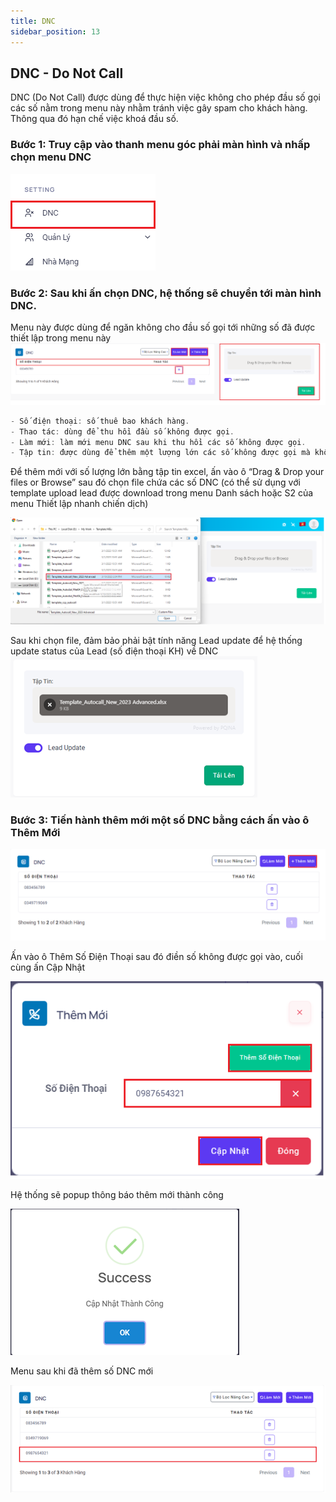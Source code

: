```yaml
---
title: DNC
sidebar_position: 13
---
```


## DNC - Do Not Call

DNC (Do Not Call) được dùng để thực hiện việc không cho phép đầu số gọi các số nằm trong menu này nhằm tránh việc gây spam cho khách hàng. Thông qua đó hạn chế việc khoá đầu số.

### Bước 1: Truy cập vào thanh menu góc phải màn hình và nhấp chọn menu DNC
![PITEL](./img/select_menudnc.png)

### Bước 2: Sau khi ấn chọn DNC, hệ thống sẽ chuyển tới màn hình DNC.

Menu này được dùng để ngăn không cho đầu số gọi tới những số đã được thiết lập trong menu này
![PITEL](./img/DNCMenu.png)

```jsx title="Giải thích thông số"
- Số điện thoại: số thuê bao khách hàng.
- Thao tác: dùng để thu hồi đầu số không được gọi.
- Làm mới: làm mới menu DNC sau khi thu hồi các số không được gọi.
- Tập tin: được dùng để thêm một lượng lớn các số không được gọi mà không cần phải thêm từng số thủ công. Sau khi đã tải tệp lên tiến hành ấn Tải Lên.
```
Để thêm mới với số lượng lớn bằng tập tin excel, ấn vào ô “Drag & Drop your files or Browse” sau đó chọn file chứa các số DNC (có thể sử dụng với template upload lead được download trong menu Danh sách hoặc S2 của menu Thiết lập nhanh chiến dịch)

![PITEL](./img/DNCUploadSLlon.png)

Sau khi chọn file, đảm bảo phải bật tính năng Lead update để hệ thống update status của Lead (số điện thoại KH) về DNC
![PITEL](./img/lead_update.png)

### Bước 3: Tiến hành thêm mới một số DNC bằng cách ấn vào ô Thêm Mới
![PITEL](./img/DNCMenu1.png)

Ấn vào ô Thêm Số Điện Thoại sau đó điền số không được gọi vào, cuối cùng ấn Cập Nhật

![PITEL](./img/DNCThemMoi.png)

Hệ thống sẽ popup thông báo thêm mới thành công

![PITEL](./img/adddnc_success.png)

Menu sau khi đã thêm số DNC mới

![PITEL](./img/before_add_dnc.png)